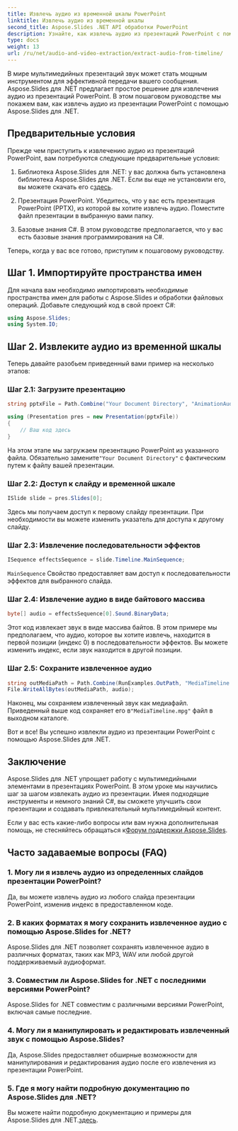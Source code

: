 ```yaml
---
title: Извлечь аудио из временной шкалы PowerPoint
linktitle: Извлечь аудио из временной шкалы
second_title: Aspose.Slides .NET API обработки PowerPoint
description: Узнайте, как извлечь аудио из презентаций PowerPoint с помощью Aspose.Slides для .NET. Улучшайте свой мультимедийный контент с легкостью.
type: docs
weight: 13
url: /ru/net/audio-and-video-extraction/extract-audio-from-timeline/
---
```


В мире мультимедийных презентаций звук может стать мощным инструментом для эффективной передачи вашего сообщения. Aspose.Slides для .NET предлагает простое решение для извлечения аудио из презентаций PowerPoint. В этом пошаговом руководстве мы покажем вам, как извлечь аудио из презентации PowerPoint с помощью Aspose.Slides для .NET.

## Предварительные условия

Прежде чем приступить к извлечению аудио из презентаций PowerPoint, вам потребуются следующие предварительные условия:

1.  Библиотека Aspose.Slides для .NET: у вас должна быть установлена библиотека Aspose.Slides для .NET. Если вы еще не установили его, вы можете скачать его с[здесь](https://releases.aspose.com/slides/net/).

2. Презентация PowerPoint. Убедитесь, что у вас есть презентация PowerPoint (PPTX), из которой вы хотите извлечь аудио. Поместите файл презентации в выбранную вами папку.

3. Базовые знания C#. В этом руководстве предполагается, что у вас есть базовые знания программирования на C#.

Теперь, когда у вас все готово, приступим к пошаговому руководству.

## Шаг 1. Импортируйте пространства имен

Для начала вам необходимо импортировать необходимые пространства имен для работы с Aspose.Slides и обработки файловых операций. Добавьте следующий код в свой проект C#:

```csharp
using Aspose.Slides;
using System.IO;
```

## Шаг 2. Извлеките аудио из временной шкалы

Теперь давайте разобьем приведенный вами пример на несколько этапов:

### Шаг 2.1: Загрузите презентацию

```csharp
string pptxFile = Path.Combine("Your Document Directory", "AnimationAudio.pptx");

using (Presentation pres = new Presentation(pptxFile))
{
    // Ваш код здесь
}
```

 На этом этапе мы загружаем презентацию PowerPoint из указанного файла. Обязательно замените`"Your Document Directory"` с фактическим путем к файлу вашей презентации.

### Шаг 2.2: Доступ к слайду и временной шкале

```csharp
ISlide slide = pres.Slides[0];
```

Здесь мы получаем доступ к первому слайду презентации. При необходимости вы можете изменить указатель для доступа к другому слайду.

### Шаг 2.3: Извлечение последовательности эффектов

```csharp
ISequence effectsSequence = slide.Timeline.MainSequence;
```

`MainSequence` Свойство предоставляет вам доступ к последовательности эффектов для выбранного слайда.

### Шаг 2.4: Извлечение аудио в виде байтового массива

```csharp
byte[] audio = effectsSequence[0].Sound.BinaryData;
```

Этот код извлекает звук в виде массива байтов. В этом примере мы предполагаем, что аудио, которое вы хотите извлечь, находится в первой позиции (индекс 0) в последовательности эффектов. Вы можете изменить индекс, если звук находится в другой позиции.

### Шаг 2.5: Сохраните извлеченное аудио

```csharp
string outMediaPath = Path.Combine(RunExamples.OutPath, "MediaTimeline.mpg");
File.WriteAllBytes(outMediaPath, audio);
```

 Наконец, мы сохраняем извлеченный звук как медиафайл. Приведенный выше код сохраняет его в`"MediaTimeline.mpg"` файл в выходном каталоге.

Вот и все! Вы успешно извлекли аудио из презентации PowerPoint с помощью Aspose.Slides для .NET.

## Заключение

Aspose.Slides для .NET упрощает работу с мультимедийными элементами в презентациях PowerPoint. В этом уроке мы научились шаг за шагом извлекать аудио из презентации. Имея подходящие инструменты и немного знаний C#, вы сможете улучшить свои презентации и создавать привлекательный мультимедийный контент.

 Если у вас есть какие-либо вопросы или вам нужна дополнительная помощь, не стесняйтесь обращаться к[Форум поддержки Aspose.Slides](https://forum.aspose.com/).

## Часто задаваемые вопросы (FAQ)

### 1. Могу ли я извлечь аудио из определенных слайдов презентации PowerPoint?

Да, вы можете извлечь аудио из любого слайда презентации PowerPoint, изменив индекс в предоставленном коде.

### 2. В каких форматах я могу сохранить извлеченное аудио с помощью Aspose.Slides for .NET?

Aspose.Slides для .NET позволяет сохранять извлеченное аудио в различных форматах, таких как MP3, WAV или любой другой поддерживаемый аудиоформат.

### 3. Совместим ли Aspose.Slides for .NET с последними версиями PowerPoint?

Aspose.Slides for .NET совместим с различными версиями PowerPoint, включая самые последние.

### 4. Могу ли я манипулировать и редактировать извлеченный звук с помощью Aspose.Slides?

Да, Aspose.Slides предоставляет обширные возможности для манипулирования и редактирования аудио после его извлечения из презентации PowerPoint.

### 5. Где я могу найти подробную документацию по Aspose.Slides для .NET?

 Вы можете найти подробную документацию и примеры для Aspose.Slides для .NET.[здесь](https://reference.aspose.com/slides/net/).